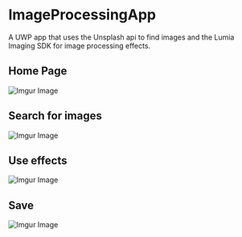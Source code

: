 # ImageProcessingApp
A UWP app that uses the Unsplash api to find images and the Lumia Imaging SDK for image processing effects.

## Home Page
![Imgur Image](https://i.imgur.com/OCB2sNc.jpg)

## Search for images
![Imgur Image](https://i.imgur.com/1HfNqvX.jpg)

## Use effects
![Imgur Image](https://i.imgur.com/kJqta1I.jpg)

## Save
![Imgur Image](https://i.imgur.com/hXrwTtR.jpg)
